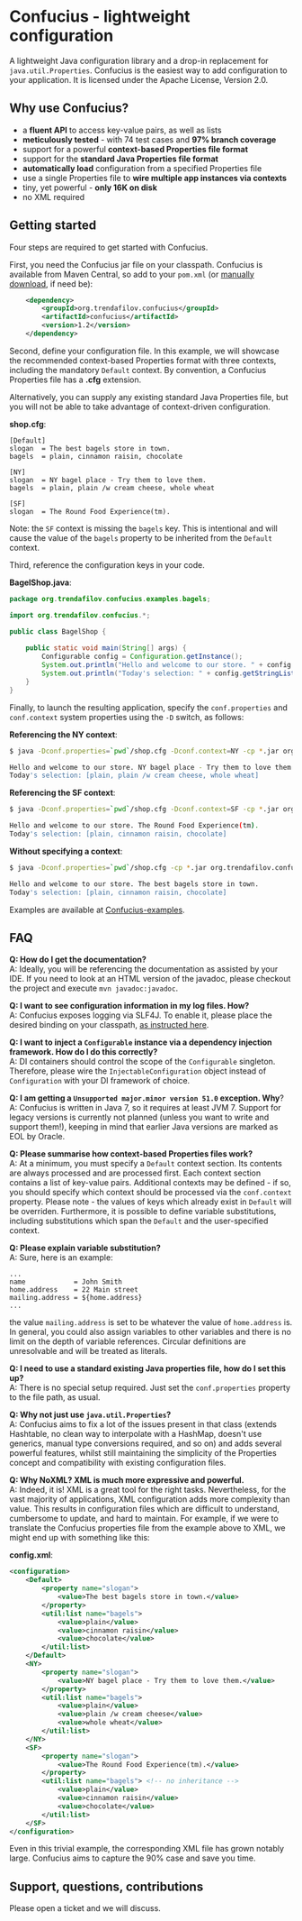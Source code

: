 Confucius - lightweight configuration
==============================================

A lightweight Java configuration library and a drop-in replacement for `java.util.Properties`. Confucius is the easiest way to add configuration to your application. It is licensed under the Apache License, Version 2.0.

Why use Confucius?
------------------

* a __fluent API__ to access key-value pairs, as well as lists
* __meticulously tested__ - with 74 test cases and __97% branch coverage__
* support for a powerful __context-based Properties file format__
* support for the __standard Java Properties file format__
* __automatically load__ configuration from a specified Properties file
* use a single Properties file to __wire multiple app instances via contexts__
* tiny, yet powerful - __only 16K on disk__
* no XML required

Getting started
---------------

Four steps are required to get started with Confucius.

First, you need the Confucius jar file on your classpath. Confucius is available from Maven Central, so add to your `pom.xml` (or [manually download](http://search.maven.org/#browse%7C-1223695428), if need be):

```xml
    <dependency>
        <groupId>org.trendafilov.confucius</groupId>
        <artifactId>confucius</artifactId>
        <version>1.2</version>
    </dependency>
```

Second, define your configuration file. In this example, we will showcase the recommended context-based Properties format with three contexts, including the mandatory `Default` context. By convention, a Confucius Properties file has a __.cfg__ extension. 

Alternatively, you can supply any existing standard Java Properties file, but you will not be able to take advantage of context-driven configuration.

__shop.cfg__:
```properties
[Default]
slogan  = The best bagels store in town.
bagels  = plain, cinnamon raisin, chocolate

[NY]
slogan  = NY bagel place - Try them to love them.
bagels  = plain, plain /w cream cheese, whole wheat 

[SF]
slogan  = The Round Food Experience(tm).
```

Note: the `SF` context is missing the `bagels` key. This is intentional and will cause the value of the `bagels` property to be inherited from the `Default` context.

Third, reference the configuration keys in your code.

**BagelShop.java**:

```java
package org.trendafilov.confucius.examples.bagels;

import org.trendafilov.confucius.*;

public class BagelShop {
    
    public static void main(String[] args) {
        Configurable config = Configuration.getInstance();
        System.out.println("Hello and welcome to our store. " + config.getStringValue("slogan"));
        System.out.println("Today's selection: " + config.getStringList("bagels"));
    }
}
```

Finally, to launch the resulting application, specify the `conf.properties` and `conf.context` system properties using the `-D` switch, as follows:

__Referencing the NY context__:
```bash
$ java -Dconf.properties=`pwd`/shop.cfg -Dconf.context=NY -cp *.jar org.trendafilov.confucius.examples.bagels.BagelShop

Hello and welcome to our store. NY bagel place - Try them to love them.
Today's selection: [plain, plain /w cream cheese, whole wheat]
```
__Referencing the SF context__:
```bash
$ java -Dconf.properties=`pwd`/shop.cfg -Dconf.context=SF -cp *.jar org.trendafilov.confucius.examples.bagels.BagelShop

Hello and welcome to our store. The Round Food Experience(tm).
Today's selection: [plain, cinnamon raisin, chocolate]
```

__Without specifying a context__:

```bash
$ java -Dconf.properties=`pwd`/shop.cfg -cp *.jar org.trendafilov.confucius.examples.bagels.BagelShop

Hello and welcome to our store. The best bagels store in town.
Today's selection: [plain, cinnamon raisin, chocolate]
```

Examples are available at [Confucius-examples](https://github.com/IvanTrendafilov/Confucius-examples).

FAQ
---

__Q: How do I get the documentation?__  
A: Ideally, you will be referencing the documentation as assisted by your IDE. If you need to look at an HTML version of the javadoc, please checkout the project and execute `mvn javadoc:javadoc`.

__Q: I want to see configuration information in my log files. How?__  
A: Confucius exposes logging via SLF4J. To enable it, please place the desired binding on your classpath, [as instructed here](http://www.slf4j.org/manual.html).

__Q: I want to inject a `Configurable` instance via a dependency injection framework. How do I do this correctly?__  
A: DI containers should control the scope of the `Configurable` singleton. Therefore, please wire the `InjectableConfiguration` object instead of `Configuration` with your DI framework of choice.

__Q: I am getting a `Unsupported major.minor version 51.0` exception. Why__?  
A: Confucius is written in Java 7, so it requires at least JVM 7. Support for legacy versions is currently not planned (unless you want to write and support them!), keeping in mind that earlier Java versions are marked as EOL by Oracle.

__Q: Please summarise how context-based Properties files work?__  
A: At a minimum, you must specify a `Default` context section. Its contents are always processed and are processed first. Each context section contains a list of key-value pairs. Additional contexts may be defined - if so, you should specify which context should be processed via the `conf.context` property. Please note - the values of keys which already exist in `Default` will be overriden. Furthermore, it is possible to define variable substitutions, including substitutions which span the `Default` and the user-specified context.

__Q: Please explain variable substitution?__  
A: Sure, here is an example:

```properties
...
name            = John Smith
home.address    = 22 Main street
mailing.address = ${home.address}
...
```

the value `mailing.address` is set to be whatever the value of `home.address` is.  
In general, you could also assign variables to other variables and there is no limit on the depth of variable references. Circular definitions are unresolvable and will be treated as literals.


__Q: I need to use a standard existing Java properties file, how do I set this up?__  
A: There is no special setup required. Just set the `conf.properties` property to the file path, as usual.

__Q: Why not just use `java.util.Properties`?__  
A: Confucius aims to fix a lot of the issues present in that class (extends Hashtable, no clean way to interpolate with a HashMap, doesn't use generics, manual type conversions required, and so on) and adds several powerful features, whilst still maintaining the simplicity of the Properties concept and compatibility with existing configuration files.

__Q: Why NoXML? XML is much more expressive and powerful.__  
A: Indeed, it is! XML is a great tool for the right tasks. Nevertheless, for the vast majority of applications, XML configuration adds more complexity than value. This results in configuration files which are difficult to understand, cumbersome to update, and hard to maintain. For example, if we were to translate the Confucius properties file from the example above to XML, we might end up with something like this:

__config.xml__:
```xml
<configuration>
    <Default>
        <property name="slogan">
            <value>The best bagels store in town.</value>
        </property>
        <util:list name="bagels">
            <value>plain</value>
            <value>cinnamon raisin</value>
            <value>chocolate</value>
        </util:list>
    </Default>
    <NY>
        <property name="slogan">
            <value>NY bagel place - Try them to love them.</value>
        </property>
        <util:list name="bagels">
            <value>plain</value>
            <value>plain /w cream cheese</value>
            <value>whole wheat</value>
        </util:list>
    </NY>
    <SF>
        <property name="slogan">
            <value>The Round Food Experience(tm).</value>
        </property>
        <util:list name="bagels"> <!-- no inheritance -->
            <value>plain</value>
            <value>cinnamon raisin</value>
            <value>chocolate</value>
        </util:list>
    </SF>
</configuration>
```

Even in this trivial example, the corresponding XML file has grown notably large. Confucius aims to capture the 90% case and save you time.

Support, questions, contributions
---------------------------------

Please open a ticket and we will discuss. 